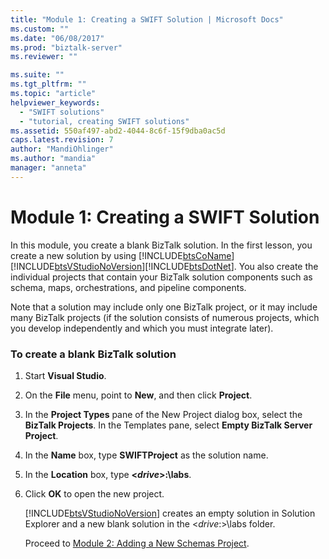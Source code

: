 ```yaml
---
title: "Module 1: Creating a SWIFT Solution | Microsoft Docs"
ms.custom: ""
ms.date: "06/08/2017"
ms.prod: "biztalk-server"
ms.reviewer: ""

ms.suite: ""
ms.tgt_pltfrm: ""
ms.topic: "article"
helpviewer_keywords: 
  - "SWIFT solutions"
  - "tutorial, creating SWIFT solutions"
ms.assetid: 550af497-abd2-4044-8c6f-15f9dba0ac5d
caps.latest.revision: 7
author: "MandiOhlinger"
ms.author: "mandia"
manager: "anneta"
---
```

# Module 1: Creating a SWIFT Solution
In this module, you create a blank BizTalk solution. In the first lesson, you create a new solution by using [!INCLUDE[btsCoName](../../includes/btsconame-md.md)][!INCLUDE[btsVStudioNoVersion](../../includes/btsvstudionoversion-md.md)][!INCLUDE[btsDotNet](../../includes/btsdotnet-md.md)]. You also create the individual projects that contain your BizTalk solution components such as schema, maps, orchestrations, and pipeline components.  
  
 Note that a solution may include only one BizTalk project, or it may include many BizTalk projects (if the solution consists of numerous projects, which you develop independently and which you must integrate later).  
  
### To create a blank BizTalk solution  
  
1. Start **Visual Studio**.  
  
2. On the **File** menu, point to **New**, and then click **Project**.  
  
3. In the **Project Types** pane of the New Project dialog box, select the **BizTalk Projects**. In the Templates pane, select **Empty BizTalk Server Project**.  
  
4. In the **Name** box, type **SWIFTProject** as the solution name.  
  
5. In the **Location** box, type **\<*drive*\>:\labs**.  
  
6. Click **OK** to open the new project.  
  
    [!INCLUDE[btsVStudioNoVersion](../../includes/btsvstudionoversion-md.md)] creates an empty solution in Solution Explorer and a new blank solution in the \<*drive*:\>\labs folder.  
  
   Proceed to [Module 2: Adding a New Schemas Project](../../adapters-and-accelerators/accelerator-swift/module-2-adding-a-new-schemas-project.md).